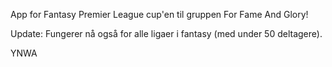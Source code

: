 App for Fantasy Premier League cup'en til gruppen For Fame And Glory!

Update: Fungerer nå også for alle ligaer i fantasy (med under 50 deltagere).

YNWA
